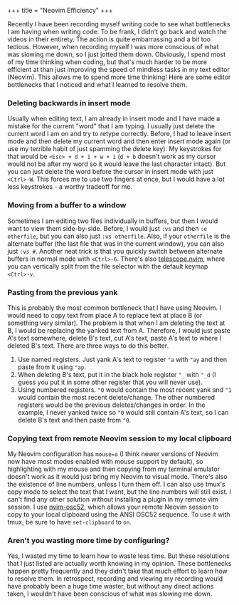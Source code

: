 +++
title = "Neovim Efficiency"
+++

Recently I have been recording myself writing code to see what bottlenecks I am
having when writing code. To be frank, I didn't go back and watch the videos in
their entirety. The action is quite embarrassing and a bit too tedious.
However, when recording myself I was more conscious of what was slowing me
down, so I just jotted them down. Obviously, I spend most of my time thinking
when coding, but that's much harder to be more efficient at than just improving
the speed of mindless tasks in my text editor (Neovim). This allows me to spend
more time thinking! Here are some editor bottlenecks that I noticed and what I
learned to resolve them.

### Deleting backwards in insert mode

Usually when editing text, I am already in insert mode and I have made a
mistake for the current "word" that I am typing. I usually just delete the
current word I am on and try to retype correctly. Before, I had to leave insert
mode and then delete my current word and then enter insert mode again (or use
my terrible habit of just spamming the delete key). My keystrokes for that
would be `<Esc> + d + i + w + i` (`d + b` doesn't work as my cursor would not
be after my word so it would leave the last character intact). But you can just
delete the word before the cursor in insert mode with just `<Ctrl>-W`. This
forces me to use two fingers at once, but I would have a lot less keystrokes -
a worthy tradeoff for me.

### Moving from a buffer to a window

Sometimes I am editing two files individually in buffers, but then I would want
to view them side-by-side. Before, I would just `:vs` and then `:e otherfile`,
but you can also just `:vs otherfile`. Also, if your `otherfile` is the
alternate buffer (the last file that was in the current window), you can also
just `:vs #`. Another neat trick is that you quickly switch between alternate
buffers in normal mode with `<Ctrl>-6`. There's also
[telescope.nvim](https://github.com/nvim-telescope/telescope.nvim), where you
can vertically split from the file selector with the default keymap `<Ctrl>-v`.

### Pasting from the previous yank

This is probably the most common bottleneck that I have using Neovim. I would
need to copy text from place A to replace text at place B (or something very
similar). The problem is that when I am deleting the text at B, I would be
replacing the yanked text from A. Therefore, I would just paste A's text
somewhere, delete B's text, cut A's text, paste A's text to where I deleted B's
text. There are three ways to do this better.

1. Use named registers. Just yank A's text to register `"a` with `"ay` and then
   paste from it using `"ap`.
2. When deleting B's text, put it in the black hole register `"_` with `"_d` (I
   guess you put it in some other register that you will never use).
3. Using numbered registers. `"0` would contain the most recent yank and `"1`
   would contain the most recent delete/change. The other numbered registers
   would be the previous deletes/changes in order. In the example, I
   never yanked twice so `"0` would still contain A's text, so I can delete B's
   text and then paste from `"0`.

### Copying text from remote Neovim session to my local clipboard

My Neovim configuration has `mouse=a` (I think newer versions of Neovim now
have most modes enabled with mouse support by default), so highlighting with my
mouse and then copying from my terminal emulator doesn't work as it would just
bring my Neovim to visual mode. There's also the existence of line numbers,
unless I turn them off. I can also use tmux's copy mode to select the text that
I want, but the line numbers will still exist. I can't find any other solution
without installing a plugin in my remote vim session. I use
[nvim-osc52](https://github.com/ojroques/nvim-osc52), which allows your remote
Neovim session to copy to your local clipboard using the ANSI OSC52 sequence.
To use it with tmux, be sure to have `set-clipboard` to `on`.

### Aren't you wasting more time by configuring?

Yes, I wasted my time to learn how to waste less time. But these resolutions
that I just listed are actually worth knowing in my opinion. These bottlenecks
happen pretty frequently and they didn't take that much effort to learn how to
resolve them. In retrospect, recording and viewing my recording would have
probably been a huge time waster, but without any direct actions taken, I
wouldn't have been conscious of what was slowing me down. 
